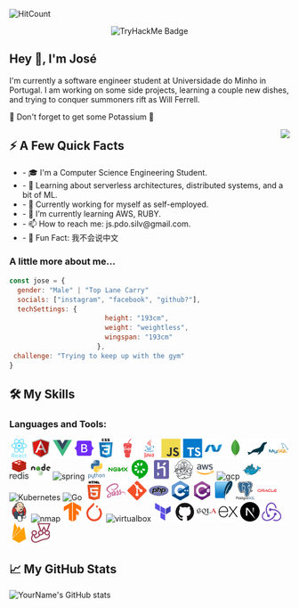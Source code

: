 ![HitCount](https://img.shields.io/endpoint?url=https%3A%2F%2Fhits.dwyl.com%2Fjosedasilva11%2Fjosedasilva11.json&logo=internetcomputer&label=I%20can%20see%20you%20here%20-%20You're%20lucky%20number%3A
)


<p align="center">
  <img src="https://tryhackme-badges.s3.amazonaws.com/Marjers.png?v=1" alt="TryHackMe Badge" width="200">
</p>



<h2>Hey 👋, I'm José</h2>

<p>I'm currently a software engineer student at Universidade do Minho in Portugal. I am working on some side projects, learning a couple new dishes, and trying to conquer summoners rift as Will Ferrell.</p>

<p>🍌 Don't forget to get some Potassium 🍌</p>
<img align="right" src="https://media1.giphy.com/media/13HgwGsXF0aiGY/giphy.gif" />
<h2>⚡️ A Few Quick Facts</h2>
<ul>
<li>- 🎓 I'm a Computer Science Engineering Student.</li>
<li>- 🧐 Learning about serverless architectures, distributed systems, and a bit of ML.</li>
<li>- 💼 Currently working for myself as self-employed.</li>
<li>- 🌱 I’m currently learning AWS, RUBY.</li>
<li>- 📫 How to reach me: js.pdo.silv@gmail.com.</li>
<li>- 🎉 Fun Fact: 我不会说中文</li>
</ul>



### A little more about me... 

```javascript
const jose = {
  gender: "Male" | "Top Lane Carry"
  socials: ["instagram", "facebook", "github?"],
  techSettings: {
                        height: "193cm",
                        weight: "weightless",
                        wingspan: "193cm"
                      },
 challenge: "Trying to keep up with the gym"
}
```

## 🛠️ My Skills

### Languages and Tools:
<p align="left">
<img src="https://raw.githubusercontent.com/devicons/devicon/master/icons/react/react-original-wordmark.svg" alt="react" width="35" height="35" />
<img src="https://raw.githubusercontent.com/devicons/devicon/master/icons/angularjs/angularjs-original.svg" alt="angular-js" width="35" height="35" />
<img src="https://raw.githubusercontent.com/devicons/devicon/master/icons/vuejs/vuejs-original.svg" alt="vue" width="35" height="35" />
<img src="https://raw.githubusercontent.com/devicons/devicon/master/icons/bootstrap/bootstrap-plain.svg" alt="bootstrap" width="35" height="35" />
<img src="https://raw.githubusercontent.com/devicons/devicon/master/icons/css3/css3-original-wordmark.svg" alt="css3" width="35" height="35" />
<img src="https://raw.githubusercontent.com/devicons/devicon/master/icons/gulp/gulp-plain.svg" alt="gulp" width="35" height="35" />
<img src="https://raw.githubusercontent.com/devicons/devicon/master/icons/java/java-original-wordmark.svg" alt="java" width="35" height="35" />
<img src="https://raw.githubusercontent.com/devicons/devicon/master/icons/javascript/javascript-original.svg" alt="javascript" width="35" height="35" />
<img src="https://raw.githubusercontent.com/devicons/devicon/master/icons/typescript/typescript-original.svg" alt="typescript" width="35" height="35" />
<img src="https://raw.githubusercontent.com/devicons/devicon/master/icons/dot-net/dot-net-original.svg" alt=".NET" width="35" height="35" />
<img src="https://raw.githubusercontent.com/devicons/devicon/master/icons/mongodb/mongodb-original.svg" alt="mongodb" width="35" height="35" />
  <img src="https://raw.githubusercontent.com/devicons/devicon/master/icons/mariadb/mariadb-original.svg" alt="mariadb" width="35" height="35" />
<img src="https://raw.githubusercontent.com/devicons/devicon/master/icons/mysql/mysql-original-wordmark.svg" alt="mysql" width="35" height="35" />
<img src="https://raw.githubusercontent.com/devicons/devicon/master/icons/redis/redis-original-wordmark.svg" alt="redis" width="35" height="35" />
<img src="https://raw.githubusercontent.com/devicons/devicon/master/icons/nodejs/nodejs-original-wordmark.svg" alt="nodejs" width="35" height="35" />
<img src="https://www.vectorlogo.zone/logos/springio/springio-icon.svg" alt="spring" width="35" height="35" />
<img src="https://raw.githubusercontent.com/devicons/devicon/master/icons/python/python-original-wordmark.svg" alt="python" width="35" height="35" />
<img src="https://raw.githubusercontent.com/devicons/devicon/master/icons/nginx/nginx-original.svg" alt="nginx" width="35" height="35" />
<img src="https://raw.githubusercontent.com/devicons/devicon/master/icons/cucumber/cucumber-plain.svg" alt="cucumber" width="35" height="35" />
<img src="https://raw.githubusercontent.com/devicons/devicon/master/icons/heroku/heroku-plain.svg" alt="heroku" width="35" height="35" />
<img src="https://raw.githubusercontent.com/devicons/devicon/master/icons/travis/travis-plain.svg" alt="travis" width="35" height="35" />
<img src="https://raw.githubusercontent.com/github/explore/80688e429a7d4ef2fca1e82350fe8e3517d3494d/topics/aws/aws.png" alt="aws" width="35" height="35" />
<img src="https://www.vectorlogo.zone/logos/google_cloud/google_cloud-icon.svg" alt="gcp" width="35" height="35" />
<img src="https://raw.githubusercontent.com/devicons/devicon/master/icons/docker/docker-original.svg" alt="Docker" width="35" height="35" />
<img src="https://www.vectorlogo.zone/logos/kubernetes/kubernetes-icon.svg" alt="Kubernetes" width="35" height="35" />
<img src="https://cdn.jsdelivr.net/gh/devicons/devicon/icons/go/go-original.svg" alt="Go" width="35" height="35" />
<img src="https://raw.githubusercontent.com/devicons/devicon/master/icons/html5/html5-original-wordmark.svg" alt="html5" width="35" height="35" />
<img src="https://raw.githubusercontent.com/devicons/devicon/master/icons/sass/sass-original.svg" alt="sass" width="35" height="35" />
<img src="https://raw.githubusercontent.com/devicons/devicon/master/icons/git/git-original.svg" alt="git" width="35" height="35" />
<img src="https://raw.githubusercontent.com/devicons/devicon/master/icons/php/php-original.svg" alt="php" width="35" height="35" />
<img src="https://raw.githubusercontent.com/devicons/devicon/master/icons/cplusplus/cplusplus-original.svg" alt="cplusplus" width="35" height="35" />
<img src="https://raw.githubusercontent.com/devicons/devicon/master/icons/csharp/csharp-original.svg" alt="csharp" width="35" height="35" />
<img src="https://raw.githubusercontent.com/devicons/devicon/master/icons/sqlite/sqlite-original.svg" alt="sqlite" width="35" height="35" />
<img src="https://raw.githubusercontent.com/devicons/devicon/master/icons/postgresql/postgresql-original-wordmark.svg" alt="postgresql" width="35" height="35" />
<img src="https://raw.githubusercontent.com/devicons/devicon/master/icons/oracle/oracle-original.svg" alt="oracle" width="35" height="35" />
<img src="https://raw.githubusercontent.com/devicons/devicon/master/icons/jenkins/jenkins-original.svg" alt="jenkins" width="35" height="35" />
<img src="https://img.icons8.com/color/48/000000/nmap.png" alt="nmap" width="35" height="35" />
<img src="https://raw.githubusercontent.com/devicons/devicon/master/icons/tensorflow/tensorflow-original.svg" alt="tensorflow" width="35" height="35" />
<img src="https://raw.githubusercontent.com/devicons/devicon/master/icons/pytorch/pytorch-original.svg" alt="pytorch" width="35" height="35" />
<img src="https://upload.wikimedia.org/wikipedia/commons/d/d5/Virtualbox_logo.png" alt="virtualbox" width="35" height="35" />
<img src="https://raw.githubusercontent.com/devicons/devicon/master/icons/terraform/terraform-original.svg" alt="terraform" width="35" height="35" />
<img src="https://raw.githubusercontent.com/devicons/devicon/master/icons/github/github-original.svg" alt="github" width="35" height="35" />
<img src="https://raw.githubusercontent.com/devicons/devicon/master/icons/sqlalchemy/sqlalchemy-original.svg" alt="sqlalchemy" width="35" height="35" />
<img src="https://raw.githubusercontent.com/devicons/devicon/master/icons/express/express-original.svg" alt="express" width="35" height="35" />
<img src="https://raw.githubusercontent.com/devicons/devicon/master/icons/nextjs/nextjs-original.svg" alt="nextjs" width="35" height="35" />
<img src="https://raw.githubusercontent.com/devicons/devicon/master/icons/redux/redux-original.svg" alt="redux" width="35" height="35" />
<img src="https://raw.githubusercontent.com/devicons/devicon/master/icons/firebase/firebase-plain.svg" alt="firebase" width="35" height="35" />
<img src="https://raw.githubusercontent.com/devicons/devicon/master/icons/jest/jest-plain.svg" alt="jest" width="35" height="35" />
</p>


## 📈 My GitHub Stats

![YourName's GitHub stats](https://github-readme-stats.vercel.app/api?username=josedasilva11&show_icons=true&theme=shadow_blue)


